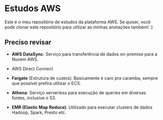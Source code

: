 # Estudos AWS
Este é o meu repositório de estudos da plataforma AWS. Se quiser, você pode clonar este repositório para utilizar as minhas anotações também! :)

## Preciso revisar

- **AWS DataSync**: Serviço para transferência de dados on-premise para a Nuvem AWS.

- AWS Direct Connect

- **Fargate** (Estrutura de custos): Basicamente é caro pra caramba, sempre que possível prefira utilizar o ECS.

- **Athena**: Serviço serverless para execução de queries em diversas fontes, inclusive o S3.

- **EMR (Elastic Map Reduce)**: Utilizado para executar clusters de dados Hadoop, Spark, Presto etc.